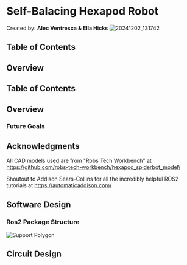 # Self-Balacing Hexapod Robot
Created by: **Alec Ventresca & Ella Hicks**
![20241202_131742](https://github.com/user-attachments/assets/5de234e7-d59f-4bf5-8e5d-8d2eb02bb3d5)


## Table of Contents

## Overview
## Table of Contents

## Overview
### Future Goals

## Acknowledgments
All CAD models used are from "Robs Tech Workbench" at https://github.com/robs-tech-workbench/hexapod_spiderbot_model\  
  
Shoutout to Addison Sears-Collins for all the incredibly helpful ROS2 tutorials at https://automaticaddison.com/

## Software Design
### Ros2 Package Structure
![Support Polygon](https://github.com/user-attachments/assets/dba709ec-b20d-42da-985f-b76f4709a2ae)

## Circuit Design

